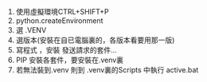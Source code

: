 1. 使用虛擬環境CTRL+SHIFT+P
2. python.createEnvironment
3. 選 .VENV
4. 選版本(安裝在自已電腦裏的，各版本看要用那一版)
5. 寫程式 ，安裝 發送請求的套件…
6. PIP 安裝各套件，要安裝在.venv裏
7. 若無法裝到.venv 則到 .venv裏的Scripts 中執行 active.bat

